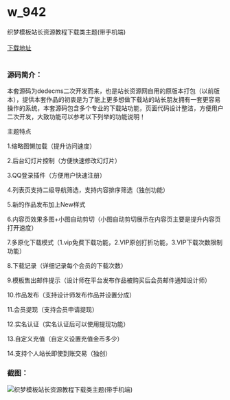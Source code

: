 # w_942
织梦模板站长资源教程下载类主题(带手机端)
<br/></br>
[下载地址](https://www.uuid2.com/942.html "下载地址")
<br/></br>
<h3>源码简介：</h3>
<p>本套源码为dedecms二次开发而来，也是站长资源网自用的原版本打包（以前版本），提供本套作品的初衷是为了能上更多想做下载站的站长朋友拥有一套更容易操作的系统，本套源码包含多个专业的下载站功能，页面代码设计整洁，方便用户二次开发，大致功能可以参考以下列举的功能说明！<p>
<p>主题特点<p>
<p>1.缩略图懒加载（提升访问速度）<p>
<p>2.后台幻灯片控制（方便快速修改幻灯片）<p>
<p>3.QQ登录插件（方便用户快速注册）<p>
<p>4.列表页支持二级导航筛选，支持内容排序筛选（独创功能）<p>
<p>5.新的作品发布加上New样式<p>
<p>6.内容页效果多图+小图自动剪切（小图自动剪切展示在内容页主要是提升内容页打开速度）<p>
<p>7.多原化下载模式（1.vip免费下载功能，2.VIP原创打折功能，3.VIP下载次数限制功能）<p>
<p>8.下载记录（详细记录每个会员的下载次数）<p>
<p>9.模板售出邮件提示（设计师在平台发布作品被购买后会员邮件通知设计师）<p>
<p>10.作品发布（支持设计师发布作品并设置分成）<p>
<p>11.会员提现（支持会员申请提现）<p>
<p>12.实名认证（实名认证后可以使用提现功能）<p>
<p>13.自定义充值（自定义设置充值金币多少）<p>
<p>14.支持个人站长即使到账交易（独创）<p>
<h3>截图：</h3>
<img src="https://www.uuid2.com/wp-content/uploads/img/202105/5fca4b0567.jpg" alt="织梦模板站长资源教程下载类主题(带手机端)">
